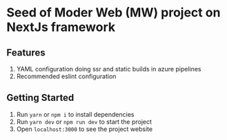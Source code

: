 # Seed of  Moder Web (MW) project on NextJs framework

## Features
1. YAML configuration doing ssr and static builds in azure pipelines
1. Recommended eslint configuration

## Getting Started
1. Run `yarn` or `npm i` to install dependencies
1. Run `yarn dev` or `npm run dev` to start the project
1. Open `localhost:3000` to see the project website

